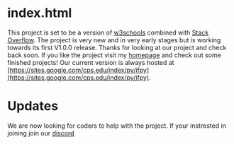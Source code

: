 # index.html
This project is set to be a version of [w3schools](https://w3schools.com) combined with [Stack Overflow](https://stackoverflow.com/). The project is very new and in very early stages but is working towards its first V1.0.0 release. Thanks for looking at our project and check back soon. If you like the project visit my [homepage](https://sites.google.com/cps.edu/mythical-labs/home) and check out some finished projects! Our current version is always hosted at [https://sites.google.com/cps.edu/index/py/ifpy](https://sites.google.com/cps.edu/index/py/ifpy).
# Updates
We are now looking for coders to help with the project. If your instrested in joining join our [discord](https://discord.gg/qTDXC3kXpx)
